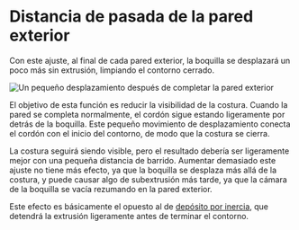 Distancia de pasada de la pared exterior
====
Con este ajuste, al final de cada pared exterior, la boquilla se desplazará un poco más sin extrusión, limpiando el contorno cerrado.

<!--screenshot {
"image_path": "wall_0_wipe_dist.png",
"models": [
    {
        "script": "thin_cylinder.scad",
        "transformation": ["scale(0.5)"]
    }
],
"camera_position": [0, 0, 50],
"settings": {
    "wall_0_wipe_dist": 4
},
"structures": ["travels", "helpers", "shell", "infill", "starts"],
"minimum_layer": 2,
"layer": 2,
"colours": 16
}-->
![Un pequeño desplazamiento después de completar la pared exterior](../images/wall_0_wipe_dist.png)

El objetivo de esta función es reducir la visibilidad de la costura. Cuando la pared se completa normalmente, el cordón sigue estando ligeramente por detrás de la boquilla. Este pequeño movimiento de desplazamiento conecta el cordón con el inicio del contorno, de modo que la costura se cierra.

La costura seguirá siendo visible, pero el resultado debería ser ligeramente mejor con una pequeña distancia de barrido. Aumentar demasiado este ajuste no tiene más efecto, ya que la boquilla se desplaza más allá de la costura, y puede causar algo de subextrusión más tarde, ya que la cámara de la boquilla se vacía rezumando en la pared exterior.

Este efecto es básicamente el opuesto al de [depósito por inercia](../experimental/coasting_enable.md), que detendrá la extrusión ligeramente antes de terminar el contorno.